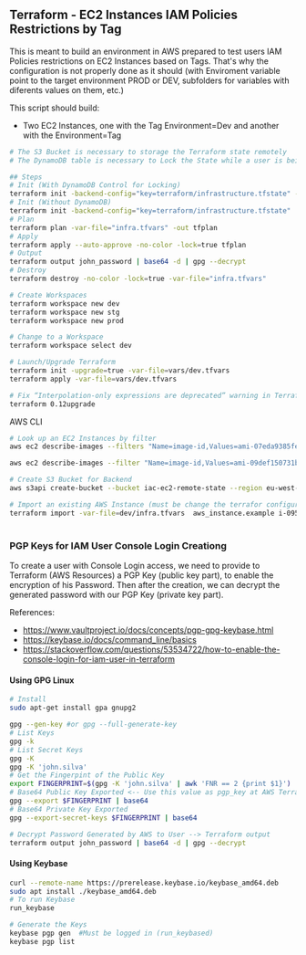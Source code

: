 ## Terraform - EC2 Instances IAM Policies Restrictions by Tag

This is meant to build an environment in AWS prepared to test users IAM Policies restrictions on EC2 Instances based on Tags. That's why the configuration is not properly done as it should (with Enviroment variable point to the target environment PROD or DEV, subfolders for variables with diferents values on them, etc.)

This script should build:
- Two EC2 Instances, one with the Tag Environment=Dev and another with the Environment=Tag

```bash
# The S3 Bucket is necessary to storage the Terraform state remotely
# The DynamoDB table is necessary to Lock the State while a user is being running the Terraform against it

## Steps
# Init (With DynamoDB Control for Locking)
terraform init -backend-config="key=terraform/infrastructure.tfstate" -backend-config="dynamodb_table=terraform_remote_state_lock" -var-file="infra.tfvars" -backend=true -get=true -lock=true 
# Init (Without DynamoDB)
terraform init -backend-config="key=terraform/infrastructure.tfstate"  -var-file="infra.tfvars" -backend=true -get=true -lock=true
# Plan
terraform plan -var-file="infra.tfvars" -out tfplan
# Apply
terraform apply --auto-approve -no-color -lock=true tfplan 
# Output
terraform output john_password | base64 -d | gpg --decrypt
# Destroy
terraform destroy -no-color -lock=true -var-file="infra.tfvars"

# Create Workspaces
terraform workspace new dev
terraform workspace new stg
terraform workspace new prod

# Change to a Workspace
terraform workspace select dev

# Launch/Upgrade Terraform
terraform init -upgrade=true -var-file=vars/dev.tfvars
terraform apply -var-file=vars/dev.tfvars

# Fix “Interpolation-only expressions are deprecated” warning in Terraform
terraform 0.12upgrade
```
AWS CLI
```bash
# Look up an EC2 Instances by filter
aws ec2 describe-images --filters "Name=image-id,Values=ami-07eda9385feb1e969" --region eu-west-3

aws ec2 describe-images --filter "Name=image-id,Values=ami-09def150731bdbcc2" --region eu-central-1

# Create S3 Bucket for Backend
aws s3api create-bucket --bucket iac-ec2-remote-state --region eu-west-3 --create-bucket-configuration LocationConstraint=eu-west-3

# Import an existing AWS Instance (must be change the terrafor configuration script to add the aws instance example before)
terraform import -var-file=dev/infra.tfvars  aws_instance.example i-0953368a71600c848
``` 
#

### PGP Keys for IAM User Console Login Creationg
To create a user with Console Login access, we need to provide to Terraform (AWS Resources) a PGP Key (public key part), to enable the encryption of his Password. Then after the creation, we can decrypt the generated password with our PGP Key (private key part).

References:
- https://www.vaultproject.io/docs/concepts/pgp-gpg-keybase.html
- https://keybase.io/docs/command_line/basics
- https://stackoverflow.com/questions/53534722/how-to-enable-the-console-login-for-iam-user-in-terraform


#### Using GPG Linux
```bash
# Install
sudo apt-get install gpa gnupg2

gpg --gen-key #or gpg --full-generate-key
# List Keys
gpg -k
# List Secret Keys
gpg -K
gpg -K 'john.silva'
# Get the Fingerpint of the Public Key
export FINGERPRINT=$(gpg -K 'john.silva' | awk 'FNR == 2 {print $1}')
# Base64 Public Key Exported <-- Use this value as pgp_key at AWS Terraform Resource like at: aws_iam_user_login_profile
gpg --export $FINGERPRINT | base64
# Base64 Private Key Exported
gpg --export-secret-keys $FINGERPRINT | base64

# Decrypt Password Generated by AWS to User --> Terraform output
terraform output john_password | base64 -d | gpg --decrypt

```

#### Using Keybase 
```bash
curl --remote-name https://prerelease.keybase.io/keybase_amd64.deb
sudo apt install ./keybase_amd64.deb
# To run Keybase
run_keybase

# Generate the Keys
keybase pgp gen  #Must be logged in (run_keybased)
keybase pgp list
```